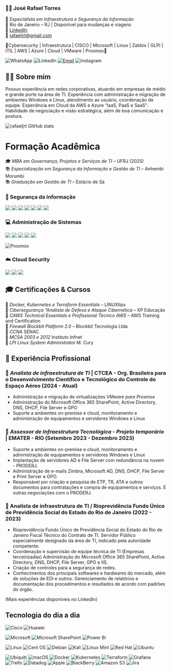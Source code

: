 ### 👨‍💻 José Rafael Torres

🔐 *Especialista em Infraestrutura e Segurança da Informação*  
📍 Rio de Janeiro – RJ | Disponível para mudanças e viagens  
 🔗 [LinkedIn](https://www.linkedin.com/in/rafaeljrt/)  
 📧 [rafaeljrt@gmail.com](mailto:rafaeljrt@gmail.com)  

 🏅Cybersecurity | Infraestrutura | CISCO | Microsoft | Linux | Zabbix | GLPI | ITIL | AWS | Azure | Cloud | VMware | Proxmox🏅

![WhatsApp](https://img.shields.io/badge/WhatsApp-25D366?style=for-the-badge&logo=whatsapp&logoColor=white)
![LinkedIn](https://img.shields.io/badge/linkedin-%230077B5.svg?style=for-the-badge&logo=linkedin&logoColor=white)
[![Email](https://img.shields.io/badge/Gmail-D14836?style=for-the-badge&logo=gmail&logoColor=white)](https://www.gmail.com)
![Instagram](https://img.shields.io/badge/Instagram-%23E4405F.svg?style=for-the-badge&logo=Instagram&logoColor=white)

## 🙋‍♂ Sobre mim
Possuo experiência em redes corporativas, atuando em empresas de médio e grande porte na área de TI. Experiência com administração e migração de ambientes Windows e Linux, atendimento ao usuário, coordenação de equipe. Experiência em Cloud da AWS e Azure “IaaS, PaaS e SaaS”. Habilidade de negociação e visão estratégica, além de boa comunicação e postura.  

![rafaeljrt GitHub stats](https://github-readme-stats.vercel.app/api?username=rafaeljrt&show_icons=true&theme=dark)

# Formação Acadêmica  

🎓 *MBA em Governança, Projetos e Serviços de TI* – UFRJ (2025)  
📚 *Especialização em Segurança da Informação e Gestão de TI* – Anhembi Morumbi  
📚 *Graduação em Gestão de TI* – Estácio de Sá


### 🔐 Segurança da Informação  

<p align="left">
  
  <img src="https://img.shields.io/badge/Graylog-D7191C?style=for-the-badge&logo=graylog&logoColor=white"/>
  <img src="https://img.shields.io/badge/Kaspersky-008000?style=for-the-badge&logo=kaspersky&logoColor=white"/>
  <img src="https://img.shields.io/badge/Veeam%20Backup-00B336?style=for-the-badge&logo=veeam&logoColor=white"/>
  <img src="https://img.shields.io/badge/Blockbit-FF4500?style=for-the-badge&logo=cybersecurity&logoColor=white"/>
  <img src="https://img.shields.io/badge/Cisco%20ASA-1BA0D7?style=for-the-badge&logo=cisco&logoColor=white"/>
  <img src="https://img.shields.io/badge/Fortinet-ED1C24?style=for-the-badge&logo=fortinet&logoColor=white"/>
  <img src="https://img.shields.io/badge/Microsoft%20365-0078D4?style=for-the-badge&logo=microsoft&logoColor=white"/>
</p>  

### 💻 Administração de Sistemas  

<p align="left">
  <img src="https://img.shields.io/badge/Active%20Directory-003366?style=for-the-badge&logo=microsoft&logoColor=white"/>
  <img src="https://img.shields.io/badge/Microsoft%20365-0078D4?style=for-the-badge&logo=microsoft&logoColor=white"/>
  <img src="https://img.shields.io/badge/Linux-FCC624?style=for-the-badge&logo=linux&logoColor=black"/>
  <img src="https://img.shields.io/badge/LDAP-005CB9?style=for-the-badge&logo=security&logoColor=white"/>
  <img src="https://img.shields.io/badge/IAM-800080?style=for-the-badge&logo=vmware&logoColor=white"/>
  
  ![Proxmox](https://img.shields.io/badge/proxmox-proxmox?style=for-the-badge&logo=proxmox&logoColor=%23E57000&labelColor=%232b2a33&color=%232b2a33)
    
</p>

### ☁️ Cloud Security  

<p align="left">
  <img src="https://img.shields.io/badge/AWS-232F3E?style=for-the-badge&logo=amazon-aws&logoColor=white"/>
  <img src="https://img.shields.io/badge/Microsoft_Azure-0089D6?style=for-the-badge&logo=microsoft-azure&logoColor=white"/>
  <img src="https://img.shields.io/badge/Google_Cloud-4285F4?style=for-the-badge&logo=google-cloud&logoColor=white"/>
</p>

## 🎓 Certificações & Cursos  

🔹 *Docker, Kubernetes e Terraform Essentials* – LINUXtips  
🔹 *Cibersegurança “Analista de Defesa e Ataque Cibernética* – XP Educação  
🔹 *CAWS Technical Essentials e Profissional Técnico AWS* – AWS Training and Certification  
🔹 *Firewall Blockbit Platform 2.0* – Blockbit Tecnologia Ltda  
🔹 *CCNA* SENAC  
🔹 *MCSA 2003 e 2012* Instituto Infnet  
🔹 *LPI Linux System Administrator* M. Cury  

## 📌 Experiência Profissional

### 🔹 *Analista de infraestrutura de TI* | CTCEA - Org. Brasileira para o Desenvolvimento Científico e Tecnológico do Controle do Espaço Aéreo (2024 - Atual)  
- Administração e migração de virtualizações *VMware para Proxmox*
- Administração do Microsoft Office 365 SharePoint, Active Directory, DNS, DHCP, File Server e GPO  
- Suporte a ambientes on-premise e cloud, monitoramento e administração de equipamentos e servidores Windows e Linux 

### 🔹 *Assessor de Infraestrutura Tecnológica - Projeto temporário* | EMATER - RIO  (Setembro 2023 - Dezembro 2023)
- Suporte a ambientes on-premise e cloud, monitoramento e administração de equipamentos e servidores Windows e Linux  
- Implantação de servidores AD e File Server com redundância na nuvem - PRODERJ.  
- Administração de e-mails Zimbra, Microsoft AD, DNS, DHCP, File Server e Print Server e GPO.
- Responsável por criação e pesquisa de ETP, TR, ATA e outros documentos para contratações e compra de equipamentos e serviços. E outras negociações com o PRODERJ.

### 🔹 Analista de infraestrutura de TI / Rioprevidência Fundo Único de Previdência Social do Estado do Rio de Janeiro (2022 - 2023)  
- Rioprevidência Fundo Único de Previdência Social do Estado do Rio de Janeiro
Fiscal Técnico do Contrato de TI. Servidor Público especialmente designado da área de TI, indicado pela autoridade competente.
- Coordenação e supervisão de equipe técnica de TI (Empresas terceirizadas)
Administração do Microsoft Office 365 SharePoint, Active Directory, DNS, DHCP, File Server, GPO e IIS.
- Criação de controles para a segurança de redes.
- Conhecimentos dos principais softwares e hardwares do mercado, além de soluções de EDI e outros. Gerenciamento de relatórios e documentação dos procedimentos e resultados de acordo com padrões do órgão.

(Mais experiências disponíveis no LinkedIn) 

  
## Tecnologia do dia a dia 

![Cisco](https://img.shields.io/badge/cisco-%23049fd9.svg?style=for-the-badge&logo=cisco&logoColor=black)
![Huawei](https://img.shields.io/badge/Huawei-%23FF0000.svg?style=for-the-badge&logo=huawei&logoColor=white)

![Microsoft](https://img.shields.io/badge/Microsoft-0078D4?style=for-the-badge&logo=microsoft&logoColor=white) 
![Microsoft SharePoint ](https://img.shields.io/badge/Microsoft_SharePoint-0078D4?style=for-the-badge&logo=microsoft-sharepoint&logoColor=white)
![Power Bi](https://img.shields.io/badge/power_bi-F2C811?style=for-the-badge&logo=powerbi&logoColor=black)

![Linux](https://img.shields.io/badge/Linux-FCC624?style=for-the-badge&logo=linux&logoColor=black)
![Cent OS](https://img.shields.io/badge/cent%20os-002260?style=for-the-badge&logo=centos&logoColor=F0F0F0)
![Debian](https://img.shields.io/badge/Debian-D70A53?style=for-the-badge&logo=debian&logoColor=white)
![Kali](https://img.shields.io/badge/Kali-268BEE?style=for-the-badge&logo=kalilinux&logoColor=white)
![Linux Mint](https://img.shields.io/badge/Linux%20Mint-87CF3E?style=for-the-badge&logo=Linux%20Mint&logoColor=white)
![Red Hat](https://img.shields.io/badge/Red%20Hat-EE0000?style=for-the-badge&logo=redhat&logoColor=white)
![Ubuntu](https://img.shields.io/badge/Ubuntu-E95420?style=for-the-badge&logo=ubuntu&logoColor=white)

![Ubiquiti](https://img.shields.io/badge/ubiquiti-%230559C9.svg?style=for-the-badge&logo=ubiquiti&logoColor=white)
![macOS](https://img.shields.io/badge/mac%20os-000000?style=for-the-badge&logo=macos&logoColor=F0F0F0)
![Docker](https://img.shields.io/badge/docker-%230db7ed.svg?style=for-the-badge&logo=docker&logoColor=white)
![Kubernetes](https://img.shields.io/badge/kubernetes-%23326ce5.svg?style=for-the-badge&logo=kubernetes&logoColor=white)
![Terraform](https://img.shields.io/badge/terraform-%235835CC.svg?style=for-the-badge&logo=terraform&logoColor=white)
![Grafana](https://img.shields.io/badge/grafana-%23F46800.svg?style=for-the-badge&logo=grafana&logoColor=white)
![Trello](https://img.shields.io/badge/Trello-%23026AA7.svg?style=for-the-badge&logo=Trello&logoColor=white)
![Datadog](https://img.shields.io/badge/datadog-%23632CA6.svg?style=for-the-badge&logo=datadog&logoColor=white)
![Apple](https://img.shields.io/badge/Apple-%23000000.svg?style=for-the-badge&logo=apple&logoColor=white)
![BlackBerry](https://img.shields.io/badge/blackberry-808080.svg?style=for-the-badge&logo=blackberry&logoColor=white)
![Amazon S3](https://img.shields.io/badge/Amazon%20S3-FF9900?style=for-the-badge&logo=amazons3&logoColor=white)
![Jira](https://img.shields.io/badge/jira-%230A0FFF.svg?style=for-the-badge&logo=jira&logoColor=white)

